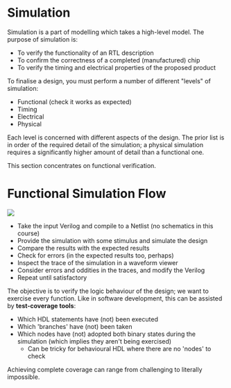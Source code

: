 # Simulation
Simulation is a part of modelling which takes a high-level model. The purpose of simulation is:
- To verify the functionality of an RTL description
- To confirm the correctness of a completed (manufactured) chip
- To verify the timing and electrical properties of the proposed product

To finalise a design, you must perform a number of different "levels" of simulation:
- Functional (check it works as expected)
- Timing
- Electrical
- Physical

Each level is concerned with different aspects of the design. The prior list is in order of the required detail of the simulation; a physical simulation requires a significantly higher amount of detail than a functional one.

This section concentrates on functional verification.

# Functional Simulation Flow
![](Pasted%20image%2020231004091832.png)
- Take the input Verilog and compile to a Netlist (no schematics in this course)
- Provide the simulation with some stimulus and simulate the design
- Compare the results with the expected results
- Check for errors (in the expected results too, perhaps)
- Inspect the trace of the simulation in a waveform viewer
- Consider errors and oddities in the traces, and modify the Verilog
- Repeat until satisfactory

The objective is to verify the logic behaviour of the design; we want to exercise every function. Like in software development, this can be assisted by **test-coverage tools**:
- Which HDL statements have (not) been executed
- Which 'branches' have (not) been taken
- Which nodes have (not) adopted both binary states during the simulation (which implies they aren't being exercised)
	- Can be tricky for behavioural HDL where there are no 'nodes' to check

Achieving complete coverage can range from challenging to literally impossible.

